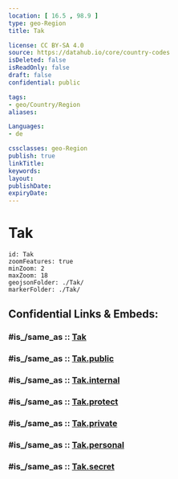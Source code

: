 ```yaml
---
location: [ 16.5 , 98.9 ] 
type: geo-Region
title: Tak

license: CC BY-SA 4.0
source: https://datahub.io/core/country-codes
isDeleted: false
isReadOnly: false
draft: false
confidential: public

tags:
- geo/Country/Region
aliases:

Languages:
- de

cssclasses: geo-Region
publish: true
linkTitle: 
keywords: 
layout: 
publishDate: 
expiryDate: 
---
```


# Tak

```leaflet
id: Tak
zoomFeatures: true 
minZoom: 2 
maxZoom: 18
geojsonFolder: ./Tak/
markerFolder: ./Tak/
```


## Confidential Links & Embeds: 

### #is_/same_as :: [Tak](/_Standards/Earth/Continent/Asia/Asia~South~East/Thailand/Provinces~Thailand/Tak.md) 

### #is_/same_as :: [Tak.public](/_public/Earth/Continent/Asia/Asia~South~East/Thailand/Provinces~Thailand/Tak.public.md) 

### #is_/same_as :: [Tak.internal](/_internal/Earth/Continent/Asia/Asia~South~East/Thailand/Provinces~Thailand/Tak.internal.md) 

### #is_/same_as :: [Tak.protect](/_protect/Earth/Continent/Asia/Asia~South~East/Thailand/Provinces~Thailand/Tak.protect.md) 

### #is_/same_as :: [Tak.private](/_private/Earth/Continent/Asia/Asia~South~East/Thailand/Provinces~Thailand/Tak.private.md) 

### #is_/same_as :: [Tak.personal](/_personal/Earth/Continent/Asia/Asia~South~East/Thailand/Provinces~Thailand/Tak.personal.md) 

### #is_/same_as :: [Tak.secret](/_secret/Earth/Continent/Asia/Asia~South~East/Thailand/Provinces~Thailand/Tak.secret.md)

